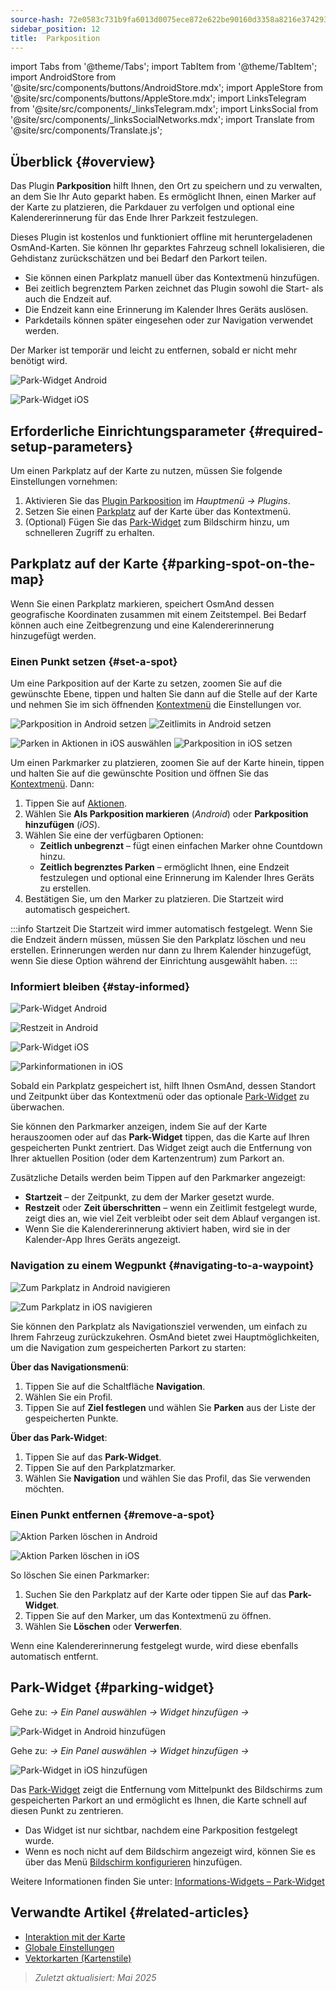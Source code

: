 ```yaml
---
source-hash: 72e0583c731b9fa6013d0075ece872e622be90160d3358a8216e374293cf5f00
sidebar_position: 12
title:  Parkposition
---
```

import Tabs from '@theme/Tabs';
import TabItem from '@theme/TabItem';
import AndroidStore from '@site/src/components/buttons/AndroidStore.mdx';
import AppleStore from '@site/src/components/buttons/AppleStore.mdx';
import LinksTelegram from '@site/src/components/_linksTelegram.mdx';
import LinksSocial from '@site/src/components/_linksSocialNetworks.mdx';
import Translate from '@site/src/components/Translate.js';



## Überblick {#overview}

Das Plugin **Parkposition** hilft Ihnen, den Ort zu speichern und zu verwalten, an dem Sie Ihr Auto geparkt haben. Es ermöglicht Ihnen, einen Marker auf der Karte zu platzieren, die Parkdauer zu verfolgen und optional eine Kalendererinnerung für das Ende Ihrer Parkzeit festzulegen.

Dieses Plugin ist kostenlos und funktioniert offline mit heruntergeladenen OsmAnd-Karten. Sie können Ihr geparktes Fahrzeug schnell lokalisieren, die Gehdistanz zurückschätzen und bei Bedarf den Parkort teilen.

- Sie können einen Parkplatz manuell über das Kontextmenü hinzufügen.
- Bei zeitlich begrenztem Parken zeichnet das Plugin sowohl die Start- als auch die Endzeit auf.
- Die Endzeit kann eine Erinnerung im Kalender Ihres Geräts auslösen.
- Parkdetails können später eingesehen oder zur Navigation verwendet werden.

Der Marker ist temporär und leicht zu entfernen, sobald er nicht mehr benötigt wird.

<Tabs groupId="operating-systems" queryString="operating-systems">

<TabItem value="android" label="Android">

![Park-Widget Android](@site/static/img/plugins/parking/parking_widget_android.png)

</TabItem>

<TabItem value="ios" label="iOS">

![Park-Widget iOS](@site/static/img/plugins/parking/parking_widget_ios.png)

</TabItem>

</Tabs>


## Erforderliche Einrichtungsparameter {#required-setup-parameters}

Um einen Parkplatz auf der Karte zu nutzen, müssen Sie folgende Einstellungen vornehmen:

1. Aktivieren Sie das [Plugin Parkposition](../plugins/index.md#enable--disable) im *Hauptmenü → Plugins*.
2. Setzen Sie einen [Parkplatz](#set-a-spot) auf der Karte über das Kontextmenü.
3. (Optional) Fügen Sie das [Park-Widget](#parking-widget) zum Bildschirm hinzu, um schnelleren Zugriff zu erhalten.


## Parkplatz auf der Karte {#parking-spot-on-the-map}

Wenn Sie einen Parkplatz markieren, speichert OsmAnd dessen geografische Koordinaten zusammen mit einem Zeitstempel. Bei Bedarf können auch eine Zeitbegrenzung und eine Kalendererinnerung hinzugefügt werden.


### Einen Punkt setzen {#set-a-spot}

Um eine Parkposition auf der Karte zu setzen, zoomen Sie auf die gewünschte Ebene, tippen und halten Sie dann auf die Stelle auf der Karte und nehmen Sie im sich öffnenden [Kontextmenü](../map/map-context-menu.md) die Einstellungen vor.

<Tabs groupId="operating-systems" queryString="operating-systems">

<TabItem value="android" label="Android">

![Parkposition in Android setzen](@site/static/img/plugins/parking/and_set_p_point_limit.png) ![Zeitlimits in Android setzen](@site/static/img/plugins/parking/and_set_p_point4_.png)

</TabItem>

<TabItem value="ios" label="iOS">

![Parken in Aktionen in iOS auswählen](@site/static/img/plugins/parking/ios_set_p_point2.png)  ![Parkposition in iOS setzen](@site/static/img/plugins/parking/ios_set_p_point3_-2.png)

</TabItem>

</Tabs>

Um einen Parkmarker zu platzieren, zoomen Sie auf der Karte hinein, tippen und halten Sie auf die gewünschte Position und öffnen Sie das [Kontextmenü](../map/map-context-menu.md). Dann:

1. Tippen Sie auf [Aktionen](../map/map-context-menu#actions).
2. Wählen Sie **Als Parkposition markieren** (*Android*) oder **Parkposition hinzufügen** (*iOS*).
3. Wählen Sie eine der verfügbaren Optionen:
   - **Zeitlich unbegrenzt** – fügt einen einfachen Marker ohne Countdown hinzu.
   - **Zeitlich begrenztes Parken** – ermöglicht Ihnen, eine Endzeit festzulegen und optional eine Erinnerung im Kalender Ihres Geräts zu erstellen.
4. Bestätigen Sie, um den Marker zu platzieren. Die Startzeit wird automatisch gespeichert.

:::info Startzeit
Die Startzeit wird immer automatisch festgelegt. Wenn Sie die Endzeit ändern müssen, müssen Sie den Parkplatz löschen und neu erstellen. Erinnerungen werden nur dann zu Ihrem Kalender hinzugefügt, wenn Sie diese Option während der Einrichtung ausgewählt haben.
:::


### Informiert bleiben {#stay-informed}

<Tabs groupId="operating-systems" queryString="operating-systems">

<TabItem value="android" label="Android">

![Park-Widget Android](@site/static/img/plugins/parking/parking_widget_android.png)

![Restzeit in Android](@site/static/img/plugins/parking/and_parking_info_left.png)

</TabItem>

<TabItem value="ios" label="iOS">

![Park-Widget iOS](@site/static/img/plugins/parking/parking_widget_ios.png)

![Parkinformationen in iOS](@site/static/img/plugins/parking/ios_parking_info.png)


</TabItem>

</Tabs>

Sobald ein Parkplatz gespeichert ist, hilft Ihnen OsmAnd, dessen Standort und Zeitpunkt über das Kontextmenü oder das optionale [Park-Widget](#parking-widget) zu überwachen.

Sie können den Parkmarker anzeigen, indem Sie auf der Karte herauszoomen oder auf das **Park-Widget** tippen, das die Karte auf Ihren gespeicherten Punkt zentriert. Das Widget zeigt auch die Entfernung von Ihrer aktuellen Position (oder dem Kartenzentrum) zum Parkort an.

Zusätzliche Details werden beim Tippen auf den Parkmarker angezeigt:

- **Startzeit** – der Zeitpunkt, zu dem der Marker gesetzt wurde.
- **Restzeit** oder **Zeit überschritten** – wenn ein Zeitlimit festgelegt wurde, zeigt dies an, wie viel Zeit verbleibt oder seit dem Ablauf vergangen ist.
- Wenn Sie die Kalendererinnerung aktiviert haben, wird sie in der Kalender-App Ihres Geräts angezeigt.


### Navigation zu einem Wegpunkt {#navigating-to-a-waypoint}

<Tabs groupId="operating-systems" queryString="operating-systems">

<TabItem value="android" label="Android">

![Zum Parkplatz in Android navigieren](@site/static/img/plugins/parking/and_navigating_to_parking.png)

</TabItem>

<TabItem value="ios" label="iOS">

![Zum Parkplatz in iOS navigieren](@site/static/img/plugins/parking/ios_going_to_parking.png)

</TabItem>

</Tabs>

Sie können den Parkplatz als Navigationsziel verwenden, um einfach zu Ihrem Fahrzeug zurückzukehren. OsmAnd bietet zwei Hauptmöglichkeiten, um die Navigation zum gespeicherten Parkort zu starten:

**Über das Navigationsmenü**:

  1. Tippen Sie auf die Schaltfläche **Navigation**.
  2. Wählen Sie ein Profil.
  3. Tippen Sie auf **Ziel festlegen** und wählen Sie **Parken** aus der Liste der gespeicherten Punkte.

**Über das Park-Widget**:

  1. Tippen Sie auf das **Park-Widget**.
  2. Tippen Sie auf den Parkplatzmarker.
  3. Wählen Sie **Navigation** und wählen Sie das Profil, das Sie verwenden möchten.


### Einen Punkt entfernen {#remove-a-spot}

<Tabs groupId="operating-systems" queryString="operating-systems">

<TabItem value="android" label="Android">

![Aktion Parken löschen in Android](@site/static/img/map/context_menu_limited_parking.png)

</TabItem>

<TabItem value="ios" label="iOS">

<!-- ![Aktion Parken löschen in Android](@site/static/img/map/context_menu_limited_parking.png) -->

![Aktion Parken löschen in iOS](@site/static/img/map/context_menu_limited_parking_ios.png)

</TabItem>

</Tabs>

So löschen Sie einen Parkmarker:

1. Suchen Sie den Parkplatz auf der Karte oder tippen Sie auf das **Park-Widget**.
2. Tippen Sie auf den Marker, um das Kontextmenü zu öffnen.
3. Wählen Sie **Löschen** oder **Verwerfen**.

Wenn eine Kalendererinnerung festgelegt wurde, wird diese ebenfalls automatisch entfernt.


## Park-Widget {#parking-widget}

<Tabs groupId="operating-systems" queryString="operating-systems">

<TabItem value="android" label="Android">

Gehe zu: *<Translate android="true" ids="shared_string_menu,map_widget_config"/> → Ein Panel auswählen → Widget hinzufügen → <Translate android="true" ids="map_widget_parking"/>*

![Park-Widget in Android hinzufügen](@site/static/img/plugins/parking/and_adding_parking_widget_andr.png)

</TabItem>

<TabItem value="ios" label="iOS">

Gehe zu: *<Translate ios="true" ids="shared_string_menu,layer_map_appearance"/> → Ein Panel auswählen → Widget hinzufügen → <Translate ios="true" ids="parking_place"/>*

![Park-Widget in iOS hinzufügen](@site/static/img/plugins/parking/ios_adding_parking_widget-2.png)

</TabItem>

</Tabs>

Das [Park-Widget](../widgets/info-widgets.md#parking-widget) zeigt die Entfernung vom Mittelpunkt des Bildschirms zum gespeicherten Parkort an und ermöglicht es Ihnen, die Karte schnell auf diesen Punkt zu zentrieren.

- Das Widget ist nur sichtbar, nachdem eine Parkposition festgelegt wurde.
- Wenn es noch nicht auf dem Bildschirm angezeigt wird, können Sie es über das Menü [Bildschirm konfigurieren](../widgets/configure-screen.md) hinzufügen.

Weitere Informationen finden Sie unter: [Informations-Widgets – Park-Widget](https://osmand.net/docs/user/widgets/info-widgets#parking-widget)


## Verwandte Artikel {#related-articles}

- [Interaktion mit der Karte](../../user/map/interact-with-map.md)
- [Globale Einstellungen](../../user/personal/global-settings.md)
- [Vektorkarten (Kartenstile)](../../user/map/vector-maps.md)

> *Zuletzt aktualisiert: Mai 2025*